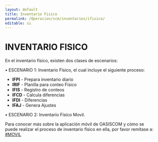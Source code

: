 ```yaml
---
layout: default
title: Inventario Fisico
permalink: /Operacion/scm/inventarios/ifisico/
editable: si
---
```


# INVENTARIO FISICO  

En el inventario físico, existen dos clases de escenarios:  

• ESCENARIO 1: Inventario Físico, el cual incluye el siguiente proceso:

* **IFPI** - Prepara inventario diario    
* **IRIF** - Planilla para conteo Físico    
* **IFIS** - Registro de conteos  
* **IFCD** - Calcula diferencias  
* **IFDI** - Diferencias  
* **IFAJ** - Genera Ajustes  

•	ESCENARIO 2: Inventario Físico Movil.  

Para conocer más sobre la aplicación móvil de OASISCOM y cómo se puede realizar el proceso de inventario físico en ella, por favor remítase a: [#MOVIL](http://docs.oasiscom.com/Operacion/movil)

